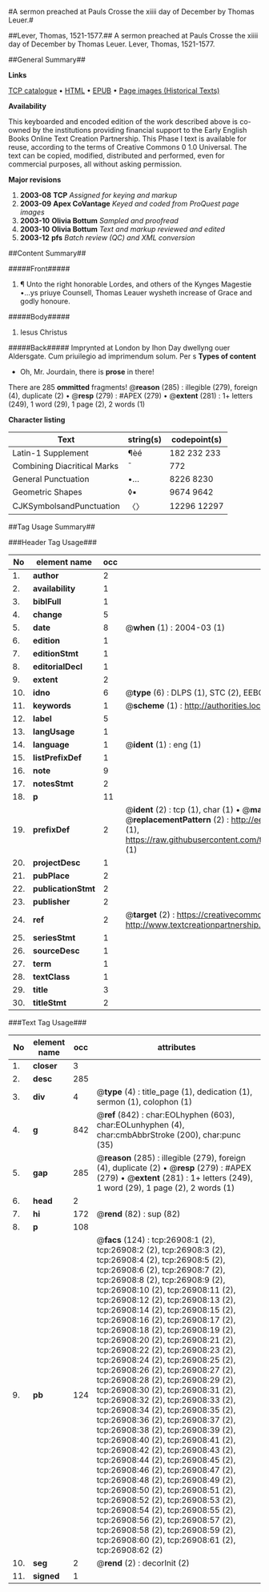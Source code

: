 #A sermon preached at Pauls Crosse the xiiii day of December by Thomas Leuer.#

##Lever, Thomas, 1521-1577.##
A sermon preached at Pauls Crosse the xiiii day of December by Thomas Leuer.
Lever, Thomas, 1521-1577.

##General Summary##

**Links**

[TCP catalogue](http://www.ota.ox.ac.uk/tcp/)  • 
[HTML](http://tei.it.ox.ac.uk/tcp/Texts-HTML/free/A05/A05394.html)  • 
[EPUB](http://tei.it.ox.ac.uk/tcp/Texts-EPUB/free/A05/A05394.epub) • 
[Page images (Historical Texts)](https://data.historicaltexts.jisc.ac.uk/view?pubId=eebo-23850725e&pageId=eebo-23850725e-26908-1)

**Availability**

This keyboarded and encoded edition of the
	       work described above is co-owned by the institutions
	       providing financial support to the Early English Books
	       Online Text Creation Partnership. This Phase I text is
	       available for reuse, according to the terms of Creative
	       Commons 0 1.0 Universal. The text can be copied,
	       modified, distributed and performed, even for
	       commercial purposes, all without asking permission.

**Major revisions**

1. __2003-08__ __TCP__ *Assigned for keying and markup*
1. __2003-09__ __Apex CoVantage__ *Keyed and coded from ProQuest page images*
1. __2003-10__ __Olivia Bottum__ *Sampled and proofread*
1. __2003-10__ __Olivia Bottum__ *Text and markup reviewed and edited*
1. __2003-12__ __pfs__ *Batch review (QC) and XML conversion*

##Content Summary##

#####Front#####

1. ¶ Unto the right honorable Lordes, and others of the Kynges Magestie •…ys priuye Counsell, Thomas Leauer wysheth increase of Grace and godly honoure.

#####Body#####

1. Iesus Christus

#####Back#####
Imprynted at London by Ihon Day dwellyng ouer Aldersgate. Cum priuilegio ad imprimendum solum. Per s
**Types of content**

  * Oh, Mr. Jourdain, there is **prose** in there!

There are 285 **ommitted** fragments! 
 @__reason__ (285) : illegible (279), foreign (4), duplicate (2)  •  @__resp__ (279) : #APEX (279)  •  @__extent__ (281) : 1+ letters (249), 1 word (29), 1 page (2), 2 words (1)

**Character listing**


|Text|string(s)|codepoint(s)|
|---|---|---|
|Latin-1 Supplement|¶èé|182 232 233|
|Combining             Diacritical Marks|̄|772|
|General Punctuation|•…|8226 8230|
|Geometric Shapes|◊▪|9674 9642|
|CJKSymbolsandPunctuation|〈〉|12296 12297|

##Tag Usage Summary##

###Header Tag Usage###

|No|element name|occ|attributes|
|---|---|---|---|
|1.|__author__|2||
|2.|__availability__|1||
|3.|__biblFull__|1||
|4.|__change__|5||
|5.|__date__|8| @__when__ (1) : 2004-03 (1)|
|6.|__edition__|1||
|7.|__editionStmt__|1||
|8.|__editorialDecl__|1||
|9.|__extent__|2||
|10.|__idno__|6| @__type__ (6) : DLPS (1), STC (2), EEBO-CITATION (1), OCLC (1), VID (1)|
|11.|__keywords__|1| @__scheme__ (1) : http://authorities.loc.gov/ (1)|
|12.|__label__|5||
|13.|__langUsage__|1||
|14.|__language__|1| @__ident__ (1) : eng (1)|
|15.|__listPrefixDef__|1||
|16.|__note__|9||
|17.|__notesStmt__|2||
|18.|__p__|11||
|19.|__prefixDef__|2| @__ident__ (2) : tcp (1), char (1)  •  @__matchPattern__ (2) : ([0-9\-]+):([0-9IVX]+) (1), (.+) (1)  •  @__replacementPattern__ (2) : http://eebo.chadwyck.com/downloadtiff?vid=$1&page=$2 (1), https://raw.githubusercontent.com/textcreationpartnership/Texts/master/tcpchars.xml#$1 (1)|
|20.|__projectDesc__|1||
|21.|__pubPlace__|2||
|22.|__publicationStmt__|2||
|23.|__publisher__|2||
|24.|__ref__|2| @__target__ (2) : https://creativecommons.org/publicdomain/zero/1.0/ (1), http://www.textcreationpartnership.org/docs/. (1)|
|25.|__seriesStmt__|1||
|26.|__sourceDesc__|1||
|27.|__term__|1||
|28.|__textClass__|1||
|29.|__title__|3||
|30.|__titleStmt__|2||


###Text Tag Usage###

|No|element name|occ|attributes|
|---|---|---|---|
|1.|__closer__|3||
|2.|__desc__|285||
|3.|__div__|4| @__type__ (4) : title_page (1), dedication (1), sermon (1), colophon (1)|
|4.|__g__|842| @__ref__ (842) : char:EOLhyphen (603), char:EOLunhyphen (4), char:cmbAbbrStroke (200), char:punc (35)|
|5.|__gap__|285| @__reason__ (285) : illegible (279), foreign (4), duplicate (2)  •  @__resp__ (279) : #APEX (279)  •  @__extent__ (281) : 1+ letters (249), 1 word (29), 1 page (2), 2 words (1)|
|6.|__head__|2||
|7.|__hi__|172| @__rend__ (82) : sup (82)|
|8.|__p__|108||
|9.|__pb__|124| @__facs__ (124) : tcp:26908:1 (2), tcp:26908:2 (2), tcp:26908:3 (2), tcp:26908:4 (2), tcp:26908:5 (2), tcp:26908:6 (2), tcp:26908:7 (2), tcp:26908:8 (2), tcp:26908:9 (2), tcp:26908:10 (2), tcp:26908:11 (2), tcp:26908:12 (2), tcp:26908:13 (2), tcp:26908:14 (2), tcp:26908:15 (2), tcp:26908:16 (2), tcp:26908:17 (2), tcp:26908:18 (2), tcp:26908:19 (2), tcp:26908:20 (2), tcp:26908:21 (2), tcp:26908:22 (2), tcp:26908:23 (2), tcp:26908:24 (2), tcp:26908:25 (2), tcp:26908:26 (2), tcp:26908:27 (2), tcp:26908:28 (2), tcp:26908:29 (2), tcp:26908:30 (2), tcp:26908:31 (2), tcp:26908:32 (2), tcp:26908:33 (2), tcp:26908:34 (2), tcp:26908:35 (2), tcp:26908:36 (2), tcp:26908:37 (2), tcp:26908:38 (2), tcp:26908:39 (2), tcp:26908:40 (2), tcp:26908:41 (2), tcp:26908:42 (2), tcp:26908:43 (2), tcp:26908:44 (2), tcp:26908:45 (2), tcp:26908:46 (2), tcp:26908:47 (2), tcp:26908:48 (2), tcp:26908:49 (2), tcp:26908:50 (2), tcp:26908:51 (2), tcp:26908:52 (2), tcp:26908:53 (2), tcp:26908:54 (2), tcp:26908:55 (2), tcp:26908:56 (2), tcp:26908:57 (2), tcp:26908:58 (2), tcp:26908:59 (2), tcp:26908:60 (2), tcp:26908:61 (2), tcp:26908:62 (2)|
|10.|__seg__|2| @__rend__ (2) : decorInit (2)|
|11.|__signed__|1||
